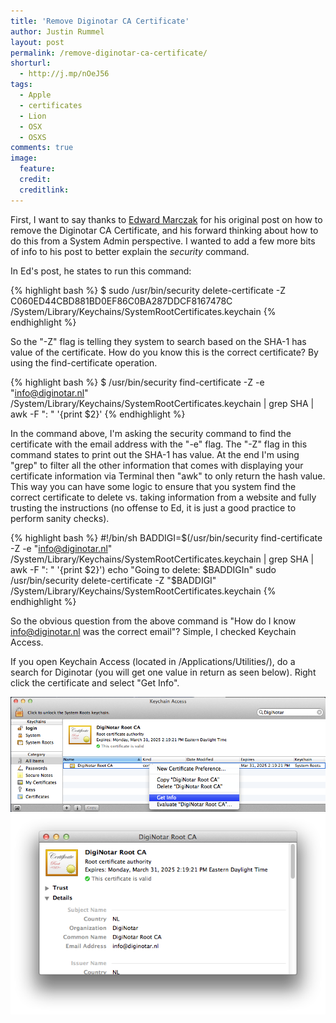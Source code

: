 ```yaml
---
title: 'Remove Diginotar CA Certificate'
author: Justin Rummel
layout: post
permalink: /remove-diginotar-ca-certificate/
shorturl:
  - http://j.mp/nOeJ56
tags: 
  - Apple
  - certificates
  - Lion
  - OSX
  - OSXS
comments: true
image:
  feature:
  credit:
  creditlink:
---
```

First, I want to say thanks to [Edward Marczak][radiotope] for his original post on how to remove the Diginotar CA Certificate, and his forward thinking about how to do this from a System Admin perspective. I wanted to add a few more bits of info to his post to better explain the *security* command.

[radiotope]: http://radiotope.com/content/remove-certificate

In Ed's post, he states to run this command:

{% highlight bash %}
$ sudo /usr/bin/security delete-certificate -Z C060ED44CBD881BD0EF86C0BA287DDCF8167478C /System/Library/Keychains/SystemRootCertificates.keychain
{% endhighlight %}

So the "-Z" flag is telling they system to search based on the SHA-1 has value of the certificate. How do you know this is the correct certificate? By using the find-certificate operation.

{% highlight bash %}
$ /usr/bin/security find-certificate -Z -e "info@diginotar.nl" /System/Library/Keychains/SystemRootCertificates.keychain | grep SHA | awk -F ": " '{print $2}'
{% endhighlight %}

In the command above, I'm asking the security command to find the certificate with the email address with the "-e" flag. The "-Z" flag in this command states to print out the SHA-1 has value. At the end I'm using "grep" to filter all the other information that comes with displaying your certificate information via Terminal then "awk" to only return the hash value. This way you can have some logic to ensure that you system find the correct certificate to delete vs. taking information from a website and fully trusting the instructions (no offense to Ed, it is just a good practice to perform sanity checks). 

{% highlight bash %}
#!/bin/sh
BADDIGI=$(/usr/bin/security find-certificate -Z -e "info@diginotar.nl" /System/Library/Keychains/SystemRootCertificates.keychain | grep SHA | awk -F ": " '{print $2}')
echo "Going to delete: $BADDIGIn"
sudo /usr/bin/security delete-certificate -Z "$BADDIGI" /System/Library/Keychains/SystemRootCertificates.keychain
{% endhighlight %}

So the obvious question from the above command is "How do I know info@diginotar.nl was the correct email"? Simple, I checked Keychain Access. 

If you open Keychain Access (located in /Applications/Utilities/), do a search for Diginotar (you will get one value in return as seen below). Right click the certificate and select "Get Info".

![Digi-Search][Digi-Search]
![Digi-Info][Digi-Info]

[Digi-Search]: /images/2011/08/Digi-Search.png
[Digi-Info]: /images/2011/08/Digi-Info.png